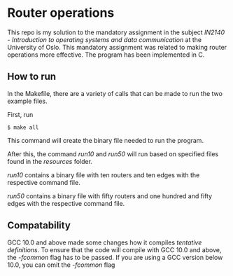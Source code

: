 # Router operations

This repo is my solution to the mandatory assignment in the subject _IN2140 - Introduction to operating systems and data communication_ at the University of Oslo. This mandatory assignment was related to making router operations more effective. The program has been implemented in C.

## How to run

In the Makefile, there are a variety of calls that can be made to run the two example files.

First, run 

```
$ make all
```

This command will create the binary file needed to run the program.

After this, the command _run10_ and _run50_ will run based on specified files found in the _resources_ folder.

_run10_ contains a binary file with ten routers and ten edges with the respective command file.

_run50_ contains a binary file with fifty routers and one hundred and fifty edges with the respective command file.

## Compatability ##

GCC 10.0 and above made some changes how it compiles _tentative definitions_. To ensure that the code will compile with GCC 10.0 and above, the _-fcommon_ flag has to be passed. If you are using a GCC version below 10.0, you can omit the _-fcommon_ flag